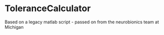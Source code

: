 # ToleranceCalculator

Based on a legacy matlab script - passed on from the neurobionics team at Michigan
